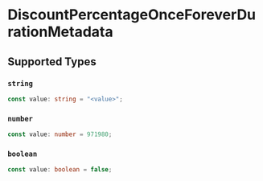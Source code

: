 # DiscountPercentageOnceForeverDurationMetadata


## Supported Types

### `string`

```typescript
const value: string = "<value>";
```

### `number`

```typescript
const value: number = 971980;
```

### `boolean`

```typescript
const value: boolean = false;
```

